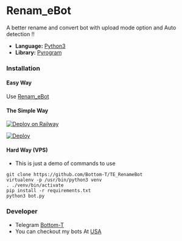  # Renam_eBot
A better rename and convert bot with upload mode option 
and Auto detection !!

* **Language:** [Python3](https://www.python.org)
* **Library:** [Pyrogram](https://docs.pyrogram.org)

### Installation

#### Easy Way 
Use [Renam_eBot](https://t.me/Renam_eBot) 

#### The Simple Way

<a href="https://railway.app/new/template?template=https%3A%2F%2Fgithub.com%2FTheHamkerCat%2FWilliamButcherBot&plugins=mongodb&envs=BOT_TOKEN%2CAPI_ID%2CAPI_HASH%2CSESSION_STRING%2CSUDO_USERS_ID%2CLOG_GROUP_ID%2CGBAN_LOG_GROUP_ID%2CWELCOME_DELAY_KICK_SEC%2CARQ_API_URL%2CMESSAGE_DUMP_CHAT%2CARQ_API_KEY%2CLOG_MENTIONS%2CUSERBOT_PREFIX%2CRSS_DELAY%2CPM_PERMIT&optionalEnvs=SESSION_STRING%2CUSERBOT_PREFIX&BOT_TOKENDesc=Obtain+a+Telegram+bot+token+by+contacting+%40BotFather&API_IDDesc=API_ID+of+your+Telegram+Account+my.telegram.org%2Fapps&API_HASHDesc=API_HASH+of+your+Telegram+Account+my.telegram.org%2Fapps&SESSION_STRINGDesc=Need+for+Userbot+Module+So+u+can+execute+.sh+%26+.l+cmd&SUDO_USERS_IDDesc=Sudo+users+have+full+access+to+everythin%2C+don%27t+trust+anyone...+ex%3A-+123456+654311+123456&LOG_GROUP_IDDesc=For+logs+channel+to+note+down+important+bot+level+events%2C+recommend+to+make+this+public.+ex%3A+%27-123456%27&GBAN_LOG_GROUP_IDDesc=gban+logs.+ex%3A+%27-123456%27&WELCOME_DELAY_KICK_SECDesc=Welcome+Delay+Kick+Sec&ARQ_API_URLDesc=For+Music+Downloading+And+Many+More+Things...+Don%27t+change+this+value&MESSAGE_DUMP_CHATDesc=Chat_id+of+the+group+where+useless+things+will+go&ARQ_API_KEYDesc=Get+this+from+%40ARQRobot.&LOG_MENTIONSDesc=Fill+1+to+turn+this+on%2C+or+0+to+turn+it+off.&USERBOT_PREFIXDesc=Userbot+command+prefix%2C+Leave+it+empty+if+you+don%27t+know+what+that+is.&RSS_DELAYDesc=Delay+in+which+RSS+will+send+updates+in+chat&PM_PERMITDesc=Pm+permit%2C+fill+1+to+enable+or+0+to+disable+it.&OWNER_USERNAMEDefault=300&API_HASHDefault=https%3A%2F%2Fthearq.tech&APP_IDDefault=1&CUSTOM_CAPTIONDefault=300&OWNER_IDDefault=1&referralCode=QLc1H6">
<img src="https://railway.app/button.svg" alt="Deploy on Railway">

[![Deploy](https://www.herokucdn.com/deploy/button.svg)](https://heroku.com/deploy)

#### Hard Way (VPS)
* This is just a demo of commands to use
```
git clone https://github.com/Bottom-T/TE_RenameBot
virtualenv -p /usr/bin/python3 venv
. ./venv/bin/activate
pip install -r requirements.txt
python3 bot.py
```

### Developer 
* Telegram [Bottom-T](https://t.me/us6a02) 
* You can checkout my bots At [USA](https://t.me/us7a5)

